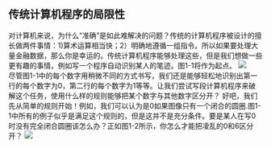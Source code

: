 ## 传统计算机程序的局限性
对计算机来说，为什么“准确”是如此难解决的问题？传统的计算机程序被设计的擅长做两件事情：1)算术运算相当快；2）明确地遵循一组指令。所以如果要处理大量金融数据，那么你是幸运的。传统计算机程序能够处理这些，但是我们想做一些更有趣的事情，例如写一个程序自动识别某人的笔迹。图1-1将作为起点。
![](https://github.com/lucasbyAI/Fundamental_of_Deep_Learning_ZH/blob/master/images_folder/Fig1-1.png)    
尽管图1-1中的每个数字用稍微不同的方式书写，我们还是能够轻松地识别出第一行的每个数字为0，第二行的每个数字为1等等。让我们尝试写段计算机程序来破解这个任务，使用什么样的规则能够把某个数字与其他数字区分开？
好吧，我们先从简单的规则开始！例如，我们可以认为是0如果图像只有一个闭合的圆圈.图1-1中所有的例子似乎是满足这个规则的，但是这并不是充分条件。要是某人在写0时没有完全闭合圆圈该怎么办？正如图1-2所示，你怎么才能把凌乱的0和6区分开？
![](https://github.com/lucasbyAI/Fundamental_of_Deep_Learning_ZH/blob/master/images_folder/Fig1-2.png)    
